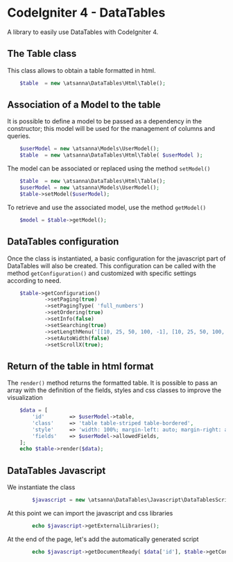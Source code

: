 # CodeIgniter 4 - DataTables
A library to easily use DataTables with CodeIgniter 4.

## The Table class

This class allows to obtain a table formatted in html.

```php
    $table 	= new \atsanna\DataTables\Html\Table();
```

## Association of a Model to the table

It is possible to define a model to be passed as a dependency in the constructor; this model will be used for the management of columns and queries.

```php
    $userModel = new \atsanna\Models\UserModel();
    $table 	= new \atsanna\DataTables\Html\Table( $userModel );
```


The model can be associated or replaced using the method `setModel()`

```php
    $table 	= new \atsanna\DataTables\Html\Table();
    $userModel = new \atsanna\Models\UserModel();
    $table->setModel($userModel);
```

To retrieve and use the associated model, use the method `getModel()`

```php
    $model = $table->getModel();
```

## DataTables configuration

Once the class is instantiated, a basic configuration for the javascript part of DataTables will also be created.
This configuration can be called with the method `getConfiguration()` and customized with specific settings according to need.

```php
    $table->getConfiguration()
            ->setPaging(true)
            ->setPagingType( 'full_numbers')
            ->setOrdering(true)
            ->setInfo(false)
            ->setSearching(true)
            ->setLengthMenu('[[10, 25, 50, 100, -1], [10, 25, 50, 100, "All"]]')
            ->setAutoWidth(false)
            ->setScrollX(true);
```

## Return of the table in html format
The `render()` method returns the formatted table.
It is possible to pass an array with the definition of the fields, styles and css classes to improve the visualization

```php
    $data = [
        'id'        => $userModel->table,
        'class'     => 'table table-striped table-bordered',
        'style'     => 'width: 100%; margin-left: auto; margin-right: auto;',
        'fields'    => $userModel->allowedFields,
    ];
    echo $table->render($data);
```

## DataTables Javascript
We instantiate the class

```php
		$javascript = new \atsanna\DataTables\Javascript\DataTablesScript();
```

At this point we can import the javascript and css libraries

```php
		echo $javascript->getExternalLibraries();
```

At the end of the page, let's add the automatically generated script

```php
		echo $javascript->getDocumentReady( $data['id'], $table->getConfiguration() );
```
